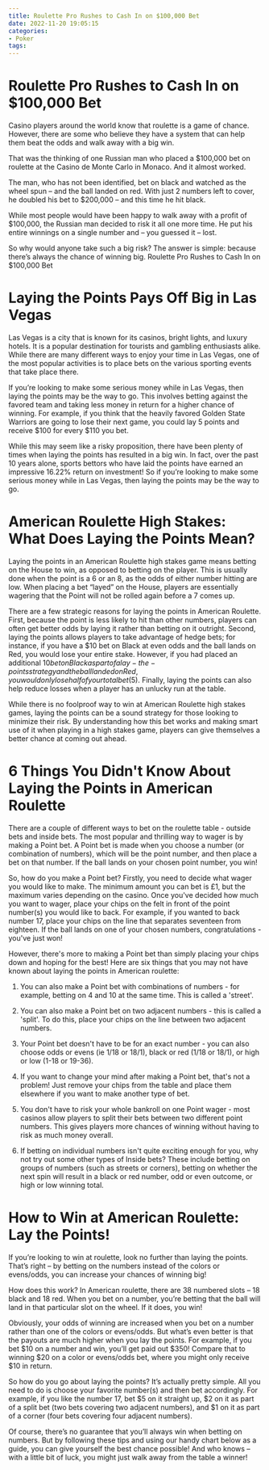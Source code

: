 ```yaml
---
title: Roulette Pro Rushes to Cash In on $100,000 Bet
date: 2022-11-20 19:05:15
categories:
- Poker
tags:
---
```



#  Roulette Pro Rushes to Cash In on $100,000 Bet

Casino players around the world know that roulette is a game of chance. However, there are some who believe they have a system that can help them beat the odds and walk away with a big win.

That was the thinking of one Russian man who placed a $100,000 bet on roulette at the Casino de Monte Carlo in Monaco. And it almost worked.

The man, who has not been identified, bet on black and watched as the wheel spun – and the ball landed on red. With just 2 numbers left to cover, he doubled his bet to $200,000 – and this time he hit black.

While most people would have been happy to walk away with a profit of $100,000, the Russian man decided to risk it all one more time. He put his entire winnings on a single number and – you guessed it – lost.

So why would anyone take such a big risk? The answer is simple: because there’s always the chance of winning big. Roulette Pro Rushes to Cash In on $100,000 Bet

#  Laying the Points Pays Off Big in Las Vegas

Las Vegas is a city that is known for its casinos, bright lights, and luxury hotels. It is a popular destination for tourists and gambling enthusiasts alike. While there are many different ways to enjoy your time in Las Vegas, one of the most popular activities is to place bets on the various sporting events that take place there.

If you’re looking to make some serious money while in Las Vegas, then laying the points may be the way to go. This involves betting against the favored team and taking less money in return for a higher chance of winning. For example, if you think that the heavily favored Golden State Warriors are going to lose their next game, you could lay 5 points and receive $100 for every $110 you bet.

While this may seem like a risky proposition, there have been plenty of times when laying the points has resulted in a big win. In fact, over the past 10 years alone, sports bettors who have laid the points have earned an impressive 16.22% return on investment! So if you’re looking to make some serious money while in Las Vegas, then laying the points may be the way to go.

#  American Roulette High Stakes: What Does Laying the Points Mean?

Laying the points in an American Roulette high stakes game means betting on the House to win, as opposed to betting on the player. This is usually done when the point is a 6 or an 8, as the odds of either number hitting are low. When placing a bet “layed” on the House, players are essentially wagering that the Point will not be rolled again before a 7 comes up.

There are a few strategic reasons for laying the points in American Roulette. First, because the point is less likely to hit than other numbers, players can often get better odds by laying it rather than betting on it outright. Second, laying the points allows players to take advantage of hedge bets; for instance, if you have a $10 bet on Black at even odds and the ball lands on Red, you would lose your entire stake. However, if you had placed an additional $10 bet on Black as part of a lay-the-points strategy and the ball landed on Red, you would only lose half of your total bet ($5). Finally, laying the points can also help reduce losses when a player has an unlucky run at the table.

While there is no foolproof way to win at American Roulette high stakes games, laying the points can be a sound strategy for those looking to minimize their risk. By understanding how this bet works and making smart use of it when playing in a high stakes game, players can give themselves a better chance at coming out ahead.

#  6 Things You Didn't Know About Laying the Points in American Roulette

There are a couple of different ways to bet on the roulette table - outside bets and inside bets. The most popular and thrilling way to wager is by making a Point bet. A Point bet is made when you choose a number (or combination of numbers), which will be the point number, and then place a bet on that number. If the ball lands on your chosen point number, you win!

So, how do you make a Point bet? Firstly, you need to decide what wager you would like to make. The minimum amount you can bet is £1, but the maximum varies depending on the casino. Once you've decided how much you want to wager, place your chips on the felt in front of the point number(s) you would like to back. For example, if you wanted to back number 17, place your chips on the line that separates seventeen from eighteen. If the ball lands on one of your chosen numbers, congratulations - you've just won!

However, there's more to making a Point bet than simply placing your chips down and hoping for the best! Here are six things that you may not have known about laying the points in American roulette:

1) You can also make a Point bet with combinations of numbers - for example, betting on 4 and 10 at the same time. This is called a 'street'.

2) You can also make a Point bet on two adjacent numbers - this is called a 'split'. To do this, place your chips on the line between two adjacent numbers.

3) Your Point bet doesn't have to be for an exact number - you can also choose odds or evens (ie 1/18 or 18/1), black or red (1/18 or 18/1), or high or low (1-18 or 19-36).

4) If you want to change your mind after making a Point bet, that's not a problem! Just remove your chips from the table and place them elsewhere if you want to make another type of bet.

5) You don't have to risk your whole bankroll on one Point wager - most casinos allow players to split their bets between two different point numbers. This gives players more chances of winning without having to risk as much money overall.

6) If betting on individual numbers isn't quite exciting enough for you, why not try out some other types of Inside bets? These include betting on groups of numbers (such as streets or corners), betting on whether the next spin will result in a black or red number, odd or even outcome, or high or low winning total.

#  How to Win at American Roulette: Lay the Points!

If you’re looking to win at roulette, look no further than laying the points. That’s right – by betting on the numbers instead of the colors or evens/odds, you can increase your chances of winning big!

How does this work? In American roulette, there are 38 numbered slots – 18 black and 18 red. When you bet on a number, you’re betting that the ball will land in that particular slot on the wheel. If it does, you win!

Obviously, your odds of winning are increased when you bet on a number rather than one of the colors or evens/odds. But what’s even better is that the payouts are much higher when you lay the points. For example, if you bet $10 on a number and win, you’ll get paid out $350! Compare that to winning $20 on a color or evens/odds bet, where you might only receive $10 in return.

So how do you go about laying the points? It’s actually pretty simple. All you need to do is choose your favorite number(s) and then bet accordingly. For example, if you like the number 17, bet $5 on it straight up, $2 on it as part of a split bet (two bets covering two adjacent numbers), and $1 on it as part of a corner (four bets covering four adjacent numbers).

Of course, there’s no guarantee that you’ll always win when betting on numbers. But by following these tips and using our handy chart below as a guide, you can give yourself the best chance possible! And who knows – with a little bit of luck, you might just walk away from the table a winner!